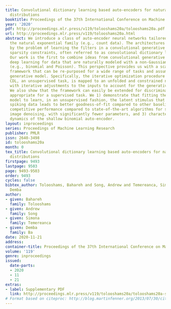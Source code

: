 ```yaml
---
title: Convolutional dictionary learning based auto-encoders for natural exponential-family
  distributions
booktitle: Proceedings of the 37th International Conference on Machine Learning
year: '2020'
pdf: http://proceedings.mlr.press/v119/tolooshams20a/tolooshams20a.pdf
url: http://proceedings.mlr.press/v119/tolooshams20a.html
abstract: We introduce a class of auto-encoder neural networks tailored to data from
  the natural exponential family (e.g., count data). The architectures are inspired
  by the problem of learning the filters in a convolutional generative model with
  sparsity constraints, often referred to as convolutional dictionary learning (CDL).
  Our work is the first to combine ideas from convolutional generative models and
  deep learning for data that are naturally modeled with a non-Gaussian distribution
  (e.g., binomial and Poisson). This perspective provides us with a scalable and flexible
  framework that can be re-purposed for a wide range of tasks and assumptions on the
  generative model. Specifically, the iterative optimization procedure for solving
  CDL, an unsupervised task, is mapped to an unfolded and constrained neural network,
  with iterative adjustments to the inputs to account for the generative distribution.
  We also show that the framework can easily be extended for discriminative training,
  appropriate for a supervised task. We 1) demonstrate that fitting the generative
  model to learn, in an unsupervised fashion, the latent stimulus that underlies neural
  spiking data leads to better goodness-of-fit compared to other baselines, 2) show
  competitive performance compared to state-of-the-art algorithms for supervised Poisson
  image denoising, with significantly fewer parameters, and 3) characterize the gradient
  dynamics of the shallow binomial auto-encoder.
layout: inproceedings
series: Proceedings of Machine Learning Research
publisher: PMLR
issn: 2640-3498
id: tolooshams20a
month: 0
tex_title: Convolutional dictionary learning based auto-encoders for natural exponential-family
  distributions
firstpage: 9493
lastpage: 9503
page: 9493-9503
order: 9493
cycles: false
bibtex_author: Tolooshams, Bahareh and Song, Andrew and Temereanca, Simona and Ba,
  Demba
author:
- given: Bahareh
  family: Tolooshams
- given: Andrew
  family: Song
- given: Simona
  family: Temereanca
- given: Demba
  family: Ba
date: 2020-11-21
address: 
container-title: Proceedings of the 37th International Conference on Machine Learning
volume: '119'
genre: inproceedings
issued:
  date-parts:
  - 2020
  - 11
  - 21
extras:
- label: Supplementary PDF
  link: http://proceedings.mlr.press/v119/tolooshams20a/tolooshams20a-supp.pdf
# Format based on citeproc: http://blog.martinfenner.org/2013/07/30/citeproc-yaml-for-bibliographies/
---
```

